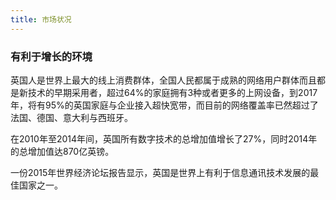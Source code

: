 ```yaml
---
title: 市场状况
---
```


### 有利于增长的环境
英国人是世界上最大的线上消费群体，全国人民都属于成熟的网络用户群体而且都是新技术的早期采用者，超过64%的家庭拥有3种或者更多的上网设备，到2017年，将有95%的英国家庭与企业接入超快宽带，而目前的网络覆盖率已然超过了法国、德国、意大利与西班牙。

在2010年至2014年间，英国所有数字技术的总增加值增长了27%，同时2014年的总增加值达870亿英镑。

一份2015年世界经济论坛报告显示，英国是世界上有利于信息通讯技术发展的最佳国家之一。
